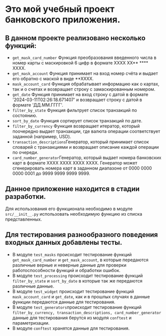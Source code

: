 # Это мой учебный проект банковского приложения.

## В данном проекте реализовано несколько функций:
* `get_mask_card_number` Функция преобразования введенного числа в номер карты 
    с маскировкой 6 цифр в формате XXXX XX** **** XXXX.
* `get_mask_account` Функция принимает на вход номер счёта и выдает его обратно с маской в виде **ХХХХ.
* `mask_account_card` Функция обрабатывает информацию как о картах, так и о счетах 
    и возвращает строку с замаскированным номером.
* `get_date` Функция принимает на вход строку с датой в формате '2024-03-11T02:26:18.671407'
    и возвращает строку с датой в формате 'ДД.ММ.ГГГГ'.
* `filter_by_state` Функция фильтрует список транзакций по состоянию.
* `sort_by_date` Функция сортирует список транзакций по дате.
* `filter_by_currency` Функция возвращает итератор, который поочередно выдает транзакции,
    где валюта операции соответствует заданной (например, USD).
* `transaction_descriptions`Генератор, который принимает список словарей с транзакциями
    и возвращает описание каждой операции по очереди.
* `card_number_generator`Генератор, который выдает номера банковских карт в формате XXXX XXXX XXXX XXXX.
    Генератор может сгенерировать номера карт в заданном диапазоне
    от 0000 0000 0000 0001 до 9999 9999 9999 9999.

## Данное приложение находится в стадии разработки.
Для использования его функционала необходимо в модуле `src/__init__.py` использовать необходимую функцию
из списка представленных.

## Для тестирования разнообразного поведения входных данных добавлены тесты.

* В модуле `test_masks` происходит тестирование функций `get_mask_card_number` и `get_mask_account`, в которые 
передаются различные верные и неверные данные для проверки работоспособности функций и обработки ошибок.
* В модуле `test_processing` происходит тестирование функций `filter_by_state` и `sort_by_date` в которые так 
же передаются различные данные.
* В модуле `test_widget` происходит тестирование функций `mask_account_card` и `get_date`, как и в прошлых случаях 
в данные функции передаются данные для тестирования.
* В модуле `test_generators`происходит тестирование функций `filter_by_currency, transaction_descriptions,
card_number_generator` данные для тестирования берутся из модуля `conftest` и параметризации.
* В модуле `conftest` хранятся данные для тестирования.
